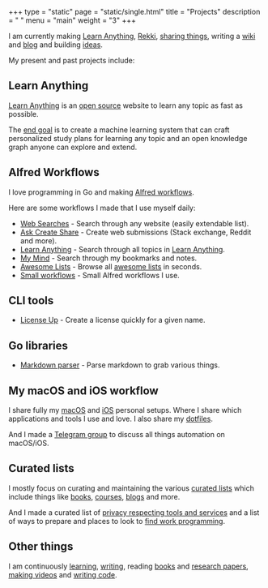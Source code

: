 +++
type = "static"
page = "static/single.html"
title = "Projects"
description = " "
menu = "main"
weight = "3"
+++

I am currently making [Learn Anything](https://learn-anything.xyz), [Rekki](https://www.rekki.com), [sharing things](https://wiki.nikitavoloboev.xyz/sharing), writing a [wiki](https://wiki.nikitavoloboev.xyz) and [blog](https://medium.com/@nikitavoloboev) and building [ideas](https://trello.com/b/alB1ryRP).

My present and past projects include:

## Learn Anything

[Learn Anything](https://learn-anything.xyz) is an [open source](https://github.com/learn-anything/learn-anything) website to learn any topic as fast as possible.

The [end goal](https://docs.learn-anything.xyz/roadmap) is to create a machine learning system that can craft personalized study plans for learning any topic and an open knowledge graph anyone can explore and extend.

## Alfred Workflows

I love programming in Go and making [Alfred workflows](https://github.com/learn-anything/alfred-workflows#readme).

Here are some workflows I made that I use myself daily:

- [Web Searches](https://github.com/nikitavoloboev/alfred-web-searches) - Search through any website (easily extendable list).
- [Ask Create Share](https://github.com/nikitavoloboev/alfred-ask-create-share) - Create web submissions (Stack exchange, Reddit and more).
- [Learn Anything](https://github.com/nikitavoloboev/alfred-learn-anything) - Search through all topics in [Learn Anything](https://learn-anything.xyz).
- [My Mind](https://github.com/nikitavoloboev/alfred-my-mind) - Search through my bookmarks and notes.
- [Awesome Lists](https://github.com/nikitavoloboev/alfred-awesome-lists) - Browse all [awesome lists](https://github.com/sindresorhus/awesome#readme) in seconds.
- [Small workflows](https://github.com/nikitavoloboev/small-workflows) - Small Alfred workflows I use.

## CLI tools

- [License Up](https://github.com/nikitavoloboev/license-up) - Create a license quickly for a given name.

## Go libraries

- [Markdown parser](https://github.com/nikitavoloboev/markdown-parser) - Parse markdown to grab various things.

## My macOS and iOS workflow

I share fully my [macOS](https://github.com/nikitavoloboev/my-mac-os) and [iOS](https://github.com/nikitavoloboev/my-ios) personal setups. Where I share which applications and tools I use and love. I also share my [dotfiles](https://github.com/nikitavoloboev/dotfiles).

And I made a [Telegram group](https://t.me/joinchat/BBKnQU4_rty6_942PFbPbw) to discuss all things automation on macOS/iOS.

## Curated lists

I mostly focus on curating and maintaining the various [curated lists](https://github.com/learn-anything/curated-lists#readme) which include things like [books](https://github.com/learn-anything/books#readme), [courses](https://github.com/learn-anything/courses#readme), [blogs](https://github.com/learn-anything/blogs#readme) and more.

And I made a curated list of [privacy respecting tools and services](https://github.com/nikitavoloboev/privacy-respecting#readme) and a list of ways to prepare and places to look to [find work programming](https://github.com/nikitavoloboev/find-work#readme).

## Other things

I am continuously [learning](https://trello.com/b/cu32qF3q), [writing](https://wiki.nikitavoloboev.xyz/sharing/my-articles), reading [books](https://wiki.nikitavoloboev.xyz/books) and [research papers](https://wiki.nikitavoloboev.xyz/research-papers), [making videos](https://wiki.nikitavoloboev.xyz/sharing/my-youtube) and [writing code](https://wiki.nikitavoloboev.xyz/sharing/my-github).
